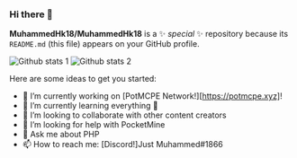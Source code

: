 ### Hi there 👋


**MuhammedHk18/MuhammedHk18** is a ✨ _special_ ✨ repository because its `README.md` (this file) appears on your GitHub profile.


![Github stats 1](https://github-readme-stats.vercel.app/api?username=kullanıcıadınız&show_icons=true&theme=gradient) 
![Github stats 2](https://github-readme-stats.vercel.app/api?username=kullanıcıadınız&show_icons=true&theme=radical)

Here are some ideas to get you started:

- 🔭 I’m currently working on [PotMCPE Network!][https://potmcpe.xyz]!
- 🌱 I’m currently learning everything 🤣
- 👯  I’m looking to collaborate with other content creators
- 🤔 I’m looking for help with PocketMine
- 💬 Ask me about PHP
- 📫 How to reach me: [Discord!]Just Muhammed#1866

